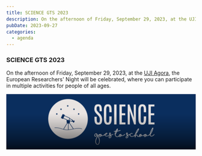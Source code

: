 ```yaml
---
title: SCIENCE GTS 2023
description: On the afternoon of Friday, September 29, 2023, at the UJI Agora, the European Researchers' Night will be celebrated, where you can participate in multiple activities for people of all ages.
pubDate: 2023-09-27
categories:
  - agenda
---
```


### SCIENCE GTS 2023  

On the afternoon of Friday, September 29, 2023, at the [UJI Agora](https://www.google.es/maps/place/Universitat+Jaume+I/@39.9941791,-0.0681244,18z/data=!4m6!3m5!1s0xd5ffe0fca9b5147:0x1368bf53b3a7fb3f!8m2!3d39.9943481!4d-0.0702147!16zL20vMDg0dGNk?entry=ttu&g_ep=EgoyMDI1MDMzMC4wIKXMDSoASAFQAw%3D%3D), the European Researchers' Night will be celebrated, where you can participate in multiple activities for people of all ages.  

![](images/Captura-de-pantalla-2023-09-28-011230-1024x298.png)  
